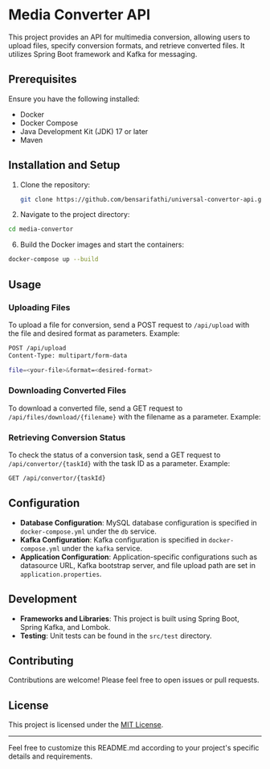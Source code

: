# Media Converter API

This project provides an API for multimedia conversion, allowing users to upload files, specify conversion formats, and retrieve converted files. It utilizes Spring Boot framework and Kafka for messaging.

## Prerequisites

Ensure you have the following installed:

- Docker
- Docker Compose
- Java Development Kit (JDK) 17 or later
- Maven

## Installation and Setup

1. Clone the repository:
   ```sh
   git clone https://github.com/bensarifathi/universal-convertor-api.git
   ```
3. Navigate to the project directory:
  ```sh
  cd media-convertor
  ```
6. Build the Docker images and start the containers:
  ```sh
  docker-compose up --build
  ```

## Usage

### Uploading Files

To upload a file for conversion, send a POST request to `/api/upload` with the file and desired format as parameters. Example:

```sh
POST /api/upload
Content-Type: multipart/form-data

file=<your-file>&format=<desired-format>
```

### Downloading Converted Files

To download a converted file, send a GET request to `/api/files/download/{filename}` with the filename as a parameter. Example:


### Retrieving Conversion Status

To check the status of a conversion task, send a GET request to `/api/convertor/{taskId}` with the task ID as a parameter. Example:

```sh
GET /api/convertor/{taskId}
```


## Configuration

- **Database Configuration**: MySQL database configuration is specified in `docker-compose.yml` under the `db` service.
- **Kafka Configuration**: Kafka configuration is specified in `docker-compose.yml` under the `kafka` service.
- **Application Configuration**: Application-specific configurations such as datasource URL, Kafka bootstrap server, and file upload path are set in `application.properties`.

## Development

- **Frameworks and Libraries**: This project is built using Spring Boot, Spring Kafka, and Lombok.
- **Testing**: Unit tests can be found in the `src/test` directory.

## Contributing

Contributions are welcome! Please feel free to open issues or pull requests.

## License

This project is licensed under the [MIT License](LICENSE).

---

Feel free to customize this README.md according to your project's specific details and requirements.



